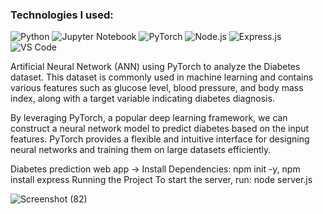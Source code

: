 ### Technologies I used:
![Python](https://img.shields.io/badge/Python-3776AB?style=flat-square&logo=python&logoColor=white)
![Jupyter Notebook](https://img.shields.io/badge/Jupyter-FF6F00?style=flat-square&logo=jupyter&logoColor=white)
![PyTorch](https://img.shields.io/badge/PyTorch-EE4C2C?style=flat-square&logo=pytorch&logoColor=white)
![Node.js](https://img.shields.io/badge/Node.js-339933?style=flat-square&logo=node.js&logoColor=white)
![Express.js](https://img.shields.io/badge/Express.js-000000?style=flat-square&logo=express&logoColor=white)
![VS Code](https://img.shields.io/badge/VS%20Code-0078D4?style=flat-square&logo=visual-studio-code&logoColor=white)


Artificial Neural Network (ANN) using PyTorch to analyze the Diabetes dataset. This dataset is commonly used in machine learning and contains various features such as glucose level, blood pressure, and body mass index, along with a target variable indicating diabetes diagnosis.

By leveraging PyTorch, a popular deep learning framework, we can construct a neural network model to predict diabetes based on the input features. PyTorch provides a flexible and intuitive interface for designing neural networks and training them on large datasets efficiently.

Diabetes prediction web app -> Install Dependencies: npm init -y, npm install express
Running the Project
To start the server, run: node server.js

![Screenshot (82)](https://github.com/user-attachments/assets/7237a495-5eb5-47c3-a272-fad82690a920)

